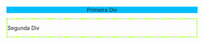 <html>
<head>
<title>Divs</title>
</head>

<body>
<div style="background-color:#00BFFF;text-align:center">
<p>Primeira Div</p>
</div>
<div style="border:3px dotted #9F0">
<p>Segunda Div</p>
</div>

</body>
</html>
